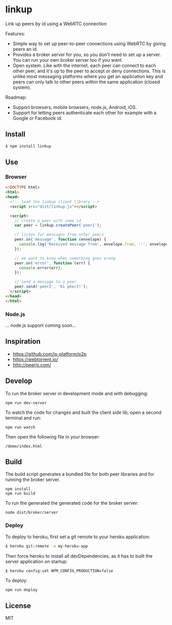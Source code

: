 # linkup

Link up peers by id using a WebRTC connection

Features:

- Simple way to set up peer-to-peer connections using WebRTC by giving
  peers an id.
- Provides a broker server for you, so you don't need to set up a
  server. You can run your own broker server too if you want.
- Open system. Like with the internet, each peer can connect to each other
  peer, and it's up to the peer to accept or deny connections. This is unlike
  most messaging platforms where you get an application key and peers can only
  talk to other peers within the same application (closed system).

Roadmap:

- Support browsers, mobile browsers, node.js, Android, iOS.
- Support for letting peers authenticate each other for example with
  a Google or Facebook id.


## Install

```bash
$ npm install linkup
```


## Use

### Browser

```html
<!DOCTYPE html>
<html>
<head>
  <!-- load the linkup client library -->
  <script src="dist/linkup.js"></script>

  <script>
    // create a peer with some id
    var peer = linkup.createPeer('peer1');

    // listen for messages from other peers
    peer.on('message', function (envelope) {
      console.log('Received message from', envelope.from, ':', envelope.message);
    });

    // we want to know when something goes wrong
    peer.on('error', function (err) {
      console.error(err);
    });

    // send a message to a peer
    peer.send('peer2', 'hi peer2!');
  </script>
</head>
</html>
```


### Node.js

... node.js support coming soon...


## Inspiration

- https://github.com/js-platform/p2p
- https://webtorrent.io/
- http://peerjs.com/


## Develop

To run the broker server in development mode and with debugging:

```
npm run dev-server
```

To watch the code for changes and built the client side lib, open a second terminal and run:

```
npm run watch
```

Then open the following file in your browser:

```
/demo/index.html
```


## Build

The build script generates a bundled file for both peer libraries and for running the broker server.

```
npm install
npm run build
```

To run the generated the generated code for the broker server:

```
node dist/broker/server
```

### Deploy

To deploy to heroku, first set a git remote to your heroku application:

```bash
$ heroku git:remote -a my-heroku-app
```

Then force heroku to install all devDependencies, as it has to built the server application on startup:

```bash
$ heroku config:set NPM_CONFIG_PRODUCTION=false
```

To deploy:

```
npm run deploy
```


## License

MIT
